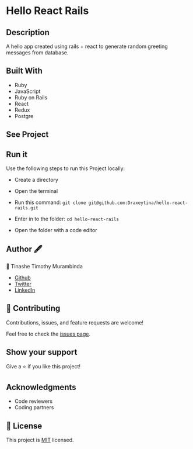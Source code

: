 # Hello React Rails

## Description
A hello app created using rails + react to generate random greeting messages from database.

## Built With
- Ruby
- JavaScript
- Ruby on Rails
- React
- Redux
- Postgre

## See Project


## Run it

Use the following steps to run this Project locally:

- Create a directory

- Open the terminal

- Run this command:
`git clone git@github.com:Draxeytina/hello-react-rails.git`

- Enter in to the folder:
`cd hello-react-rails`

- Open the folder with a code editor


## Author 🖋️
👤 Tinashe Timothy Murambinda
* <a href="https://github.com/Draxeytina/">Github</a>
* <a href="https://twitter.com/tinamura2">Twitter</a>
* <a href="https://www.linkedin.com/in/timothy-tinashe-murambinda/">LinkedIn</a>


## 🤝 Contributing

Contributions, issues, and feature requests are welcome!

Feel free to check the [issues page](../../issues/).

## Show your support

Give a ⭐️ if you like this project!

## Acknowledgments
- Code reviewers
- Coding partners

## 📝 License

This project is [MIT](./LICENSE) licensed.